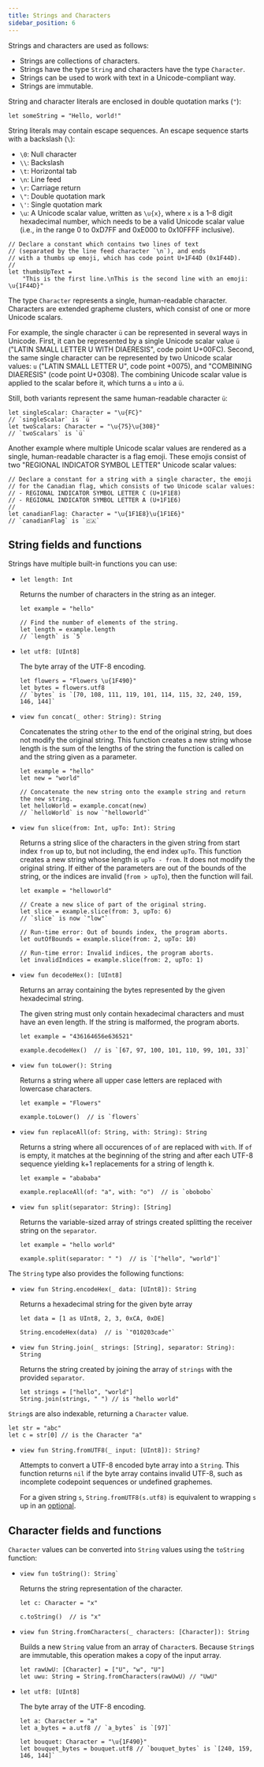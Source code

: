 ```yaml
---
title: Strings and Characters
sidebar_position: 6
---
```


Strings and characters are used as follows:

- Strings are collections of characters.
- Strings have the type `String` and characters have the type `Character`.
- Strings can be used to work with text in a Unicode-compliant way.
- Strings are immutable.

String and character literals are enclosed in double quotation marks (`"`):

```cadence
let someString = "Hello, world!"
```

String literals may contain escape sequences. An escape sequence starts with a backslash (`\`):

- `\0`: Null character
- `\\`: Backslash
- `\t`: Horizontal tab
- `\n`: Line feed
- `\r`: Carriage return
- `\"`: Double quotation mark
- `\'`: Single quotation mark
- `\u`: A Unicode scalar value, written as `\u{x}`, where `x` is a 1–8 digit hexadecimal number, which needs to be a valid Unicode scalar value (i.e., in the range 0 to 0xD7FF and 0xE000 to 0x10FFFF inclusive).

```cadence
// Declare a constant which contains two lines of text
// (separated by the line feed character `\n`), and ends
// with a thumbs up emoji, which has code point U+1F44D (0x1F44D).
//
let thumbsUpText =
    "This is the first line.\nThis is the second line with an emoji: \u{1F44D}"
```

The type `Character` represents a single, human-readable character. Characters are extended grapheme clusters, which consist of one or more Unicode scalars.

For example, the single character `ü` can be represented in several ways in Unicode. First, it can be represented by a single Unicode scalar value `ü` ("LATIN SMALL LETTER U WITH DIAERESIS", code point U+00FC). Second, the same single character can be represented by two Unicode scalar values: `u` ("LATIN SMALL LETTER U", code point  +0075), and "COMBINING DIAERESIS" (code point U+0308). The combining Unicode scalar value is applied to the scalar before it, which turns a `u` into a `ü`.

Still, both variants represent the same human-readable character `ü`:

```cadence
let singleScalar: Character = "\u{FC}"
// `singleScalar` is `ü`
let twoScalars: Character = "\u{75}\u{308}"
// `twoScalars` is `ü`
```

Another example where multiple Unicode scalar values are rendered as a single, human-readable character is a flag emoji. These emojis consist of two "REGIONAL INDICATOR SYMBOL LETTER" Unicode scalar values:

```cadence
// Declare a constant for a string with a single character, the emoji
// for the Canadian flag, which consists of two Unicode scalar values:
// - REGIONAL INDICATOR SYMBOL LETTER C (U+1F1E8)
// - REGIONAL INDICATOR SYMBOL LETTER A (U+1F1E6)
//
let canadianFlag: Character = "\u{1F1E8}\u{1F1E6}"
// `canadianFlag` is `🇨🇦`
```

## String fields and functions

Strings have multiple built-in functions you can use:

-
    ```cadence
    let length: Int
    ```

    Returns the number of characters in the string as an integer.

    ```cadence
    let example = "hello"

    // Find the number of elements of the string.
    let length = example.length
    // `length` is `5`
    ```
-
    ```cadence
    let utf8: [UInt8]
    ```

    The byte array of the UTF-8 encoding.

    ```cadence
    let flowers = "Flowers \u{1F490}"
    let bytes = flowers.utf8
    // `bytes` is `[70, 108, 111, 119, 101, 114, 115, 32, 240, 159, 146, 144]`
    ```

-
    ```cadence
    view fun concat(_ other: String): String
    ```

    Concatenates the string `other` to the end of the original string, but does not modify the original string. This function creates a new string whose length is the sum of the lengths of the string the function is called on and the string given as a parameter.

    ```cadence
    let example = "hello"
    let new = "world"

    // Concatenate the new string onto the example string and return the new string.
    let helloWorld = example.concat(new)
    // `helloWorld` is now `"helloworld"`
    ```

-
    ```cadence
    view fun slice(from: Int, upTo: Int): String
    ```

    Returns a string slice of the characters in the given string from start index `from` up to, but not including, the end index `upTo`. This function creates a new string whose length is `upTo - from`. It does not modify the original string. If either of the parameters are out of the bounds of the string, or the indices are invalid (`from > upTo`), then the function will fail.

    ```cadence
    let example = "helloworld"

    // Create a new slice of part of the original string.
    let slice = example.slice(from: 3, upTo: 6)
    // `slice` is now `"low"`

    // Run-time error: Out of bounds index, the program aborts.
    let outOfBounds = example.slice(from: 2, upTo: 10)

    // Run-time error: Invalid indices, the program aborts.
    let invalidIndices = example.slice(from: 2, upTo: 1)
    ```
-
    ```cadence
    view fun decodeHex(): [UInt8]
    ```

    Returns an array containing the bytes represented by the given hexadecimal string.

    The given string must only contain hexadecimal characters and must have an even length.
    If the string is malformed, the program aborts.

    ```cadence
    let example = "436164656e636521"

    example.decodeHex()  // is `[67, 97, 100, 101, 110, 99, 101, 33]`
    ```

-
    ```cadence
    view fun toLower(): String
    ```

    Returns a string where all upper case letters are replaced with lowercase characters.

    ```cadence
    let example = "Flowers"

    example.toLower()  // is `flowers`
    ```

-
    ```cadence
    view fun replaceAll(of: String, with: String): String
    ```

    Returns a string where all occurences of `of` are replaced with `with`. If `of` is empty, it matches at the beginning of the string and after each UTF-8 sequence yielding k+1 replacements for a string of length k.

    ```cadence
    let example = "abababa"

    example.replaceAll(of: "a", with: "o")  // is `obobobo`
    ```

-
    ```cadence
    view fun split(separator: String): [String]
    ```

    Returns the variable-sized array of strings created splitting the receiver string on the `separator`.

    ```cadence
    let example = "hello world"

    example.split(separator: " ")  // is `["hello", "world"]`
    ```


The `String` type also provides the following functions:

-
    ```cadence
    view fun String.encodeHex(_ data: [UInt8]): String
    ```

    Returns a hexadecimal string for the given byte array

    ```cadence
    let data = [1 as UInt8, 2, 3, 0xCA, 0xDE]

    String.encodeHex(data)  // is `"010203cade"`
    ```

-
    ```cadence
    view fun String.join(_ strings: [String], separator: String): String
    ```

    Returns the string created by joining the array of `strings` with the provided `separator`.

    ```cadence
    let strings = ["hello", "world"]
    String.join(strings, " ") // is "hello world"
    ```

`String`s are also indexable, returning a `Character` value.

```cadence
let str = "abc"
let c = str[0] // is the Character "a"
```

-
    ```cadence
    view fun String.fromUTF8(_ input: [UInt8]): String?
    ```

    Attempts to convert a UTF-8 encoded byte array into a `String`. This function returns `nil` if the byte array contains invalid UTF-8,
    such as incomplete codepoint sequences or undefined graphemes.

    For a given string `s`, `String.fromUTF8(s.utf8)` is equivalent to wrapping `s` up in an [optional].

## Character fields and functions

`Character` values can be converted into `String` values using the `toString` function:

-
    ```cadence
    view fun toString(): String`
    ```

    Returns the string representation of the character.

    ```cadence
    let c: Character = "x"

    c.toString()  // is "x"
    ```

-
    ```cadence
    view fun String.fromCharacters(_ characters: [Character]): String
    ```

    Builds a new `String` value from an array of `Character`s. Because `String`s are immutable, this operation makes a copy of the input array.

    ```cadence
    let rawUwU: [Character] = ["U", "w", "U"]
    let uwu: String = String.fromCharacters(rawUwU) // "UwU"
    ```

-
    ```cadence
    let utf8: [UInt8]
    ```

    The byte array of the UTF-8 encoding.

    ```cadence
    let a: Character = "a"
    let a_bytes = a.utf8 // `a_bytes` is `[97]`

    let bouquet: Character = "\u{1F490}"
    let bouquet_bytes = bouquet.utf8 // `bouquet_bytes` is `[240, 159, 146, 144]`
    ```

<!-- Relative links. Will not render on the page -->

[optional]: ./anystruct-anyresource-opts-never.md#optionals
